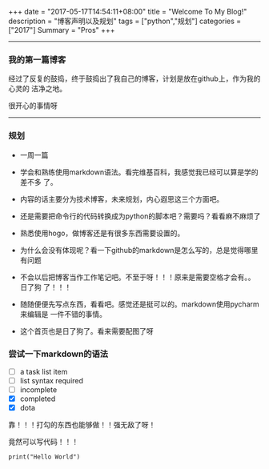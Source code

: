 +++
date = "2017-05-17T14:54:11+08:00"
title = "Welcome To My Blog!" 
description = "博客声明以及规划"
tags =  ["python","规划"]
categories = ["2017"]
Summary = "Pros"
+++

***

### 我的第一篇博客

经过了反复的鼓捣，终于鼓捣出了我自己的博客，计划是放在github上，作为我的心灵的
洁净之地。 

<!--more-->

很开心的事情呀
***


### 规划


* 一周一篇

* 学会和熟练使用markdown语法。看完维基百科，我感觉我已经可以算是学的差不多
了。

* 内容的话主要分为技术博客，未来规划，内心遐思这三个方面吧。

* 还是需要把命令行的代码转换成为python的脚本吧？需要吗？看看麻不麻烦了

* 熟悉使用hogo，做博客还是有很多东西需要设置的。

* 为什么会没有体现呢？看一下github的markdown是怎么写的，总是觉得哪里有问题

* 不会以后把博客当作工作笔记吧。不至于呀！！！原来是需要空格才会有。。日了狗
了！！！

* 随随便便先写点东西，看看吧。感觉还是挺可以的。markdown使用pycharm来编辑是
一件不错的事情。

* 这个首页也是日了狗了。看来需要配图了呀


### 尝试一下markdown的语法

- [ ] a task list item
- [ ] list syntax required
- [ ] incomplete
- [x] completed
- [x] dota

靠！！！打勾的东西也能够做！！强无敌了呀！

竟然可以写代码！！！

    print("Hello World")

































